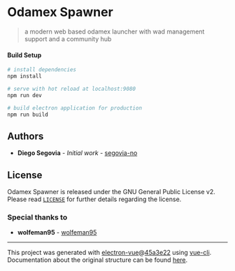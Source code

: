 # Odamex Spawner

> a modern web based odamex launcher with wad management support and a community hub

#### Build Setup

``` bash
# install dependencies
npm install

# serve with hot reload at localhost:9080
npm run dev

# build electron application for production
npm run build


```

## Authors

* **Diego Segovia** - *Initial work* - [segovia-no](https://github.com/segovia-no)

## License
Odamex Spawner is released under the GNU General Public License v2. Please read [`LICENSE`](LICENSE) for further details regarding the license.

### Special thanks to

* **wolfeman95** - [wolfeman95](https://github.com/wolfeman95)

---

This project was generated with [electron-vue](https://github.com/SimulatedGREG/electron-vue)@[45a3e22](https://github.com/SimulatedGREG/electron-vue/tree/45a3e224e7bb8fc71909021ccfdcfec0f461f634) using [vue-cli](https://github.com/vuejs/vue-cli). Documentation about the original structure can be found [here](https://simulatedgreg.gitbooks.io/electron-vue/content/index.html).
